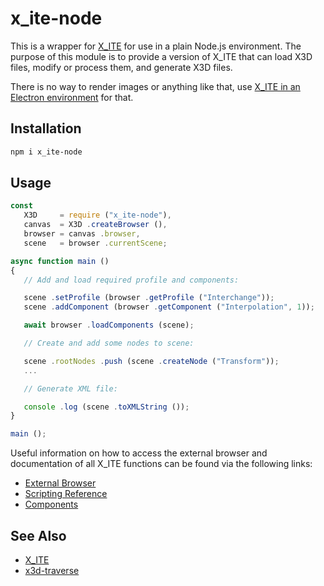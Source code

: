 # x_ite-node

This is a wrapper for [X_ITE](https://create3000.github.io/x_ite/) for use in a plain Node.js environment. The purpose of this module is to provide a version of X_ITE that can load X3D files, modify or process them, and generate X3D files.

There is no way to render images or anything like that, use [X_ITE in an Electron environment](https://create3000.github.io/x_ite/how-to-use-x-ite-with-electron/) for that.

## Installation

```sh
npm i x_ite-node
```

## Usage

```js
const
   X3D     = require ("x_ite-node"),
   canvas  = X3D .createBrowser (),
   browser = canvas .browser,
   scene   = browser .currentScene;

async function main ()
{
   // Add and load required profile and components:

   scene .setProfile (browser .getProfile ("Interchange"));
   scene .addComponent (browser .getComponent ("Interpolation", 1));

   await browser .loadComponents (scene);

   // Create and add some nodes to scene:

   scene .rootNodes .push (scene .createNode ("Transform"));
   ...

   // Generate XML file:

   console .log (scene .toXMLString ());
}

main ();
```

Useful information on how to access the external browser and documentation of all X_ITE functions can be found via the following links:

* [External Browser](https://create3000.github.io/x_ite/accessing-the-external-browser/)
* [Scripting Reference](https://create3000.github.io/x_ite/reference/ecmascript-object-and-function-definitions/)
* [Components](https://create3000.github.io/x_ite/components/overview/)

## See Also

* [X_ITE](https://create3000.github.io/x_ite/)
* [x3d-traverse](https://www.npmjs.com/package/x3d-traverse)
